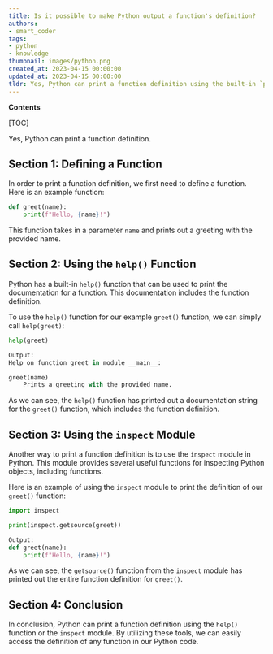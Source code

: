 ```yaml
---
title: Is it possible to make Python output a function's definition?
authors:
- smart_coder
tags:
- python
- knowledge
thumbnail: images/python.png
created_at: 2023-04-15 00:00:00
updated_at: 2023-04-15 00:00:00
tldr: Yes, Python can print a function definition using the built-in `print()` function and the `\_\_name\_\_` and `\_\_doc\_\_` attributes of the function.
---
```


**Contents**

[TOC]

Yes, Python can print a function definition. 

## Section 1: Defining a Function

In order to print a function definition, we first need to define a function. Here is an example function:

```python
def greet(name):
    print(f"Hello, {name}!")
```

This function takes in a parameter `name` and prints out a greeting with the provided name.

## Section 2: Using the `help()` Function

Python has a built-in `help()` function that can be used to print the documentation for a function. This documentation includes the function definition.

To use the `help()` function for our example `greet()` function, we can simply call `help(greet)`:

```python
help(greet)

Output:
Help on function greet in module __main__:

greet(name)
    Prints a greeting with the provided name.
```

As we can see, the `help()` function has printed out a documentation string for the `greet()` function, which includes the function definition.

## Section 3: Using the `inspect` Module

Another way to print a function definition is to use the `inspect` module in Python. This module provides several useful functions for inspecting Python objects, including functions.

Here is an example of using the `inspect` module to print the definition of our `greet()` function:

```python
import inspect

print(inspect.getsource(greet))

Output:
def greet(name):
    print(f"Hello, {name}!")
```

As we can see, the `getsource()` function from the `inspect` module has printed out the entire function definition for `greet()`.

## Section 4: Conclusion

In conclusion, Python can print a function definition using the `help()` function or the `inspect` module. By utilizing these tools, we can easily access the definition of any function in our Python code.
